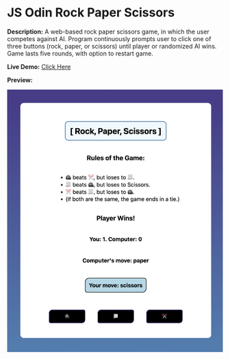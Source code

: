 # JS Odin Rock Paper Scissors
  
**Description:** A web-based rock paper scissors game, in which the user competes against AI. Program continuously prompts user to click one of three buttons (rock, paper, or scissors) until player or randomized AI wins. Game lasts five rounds, with option to restart game.  
  
**Live Demo:** [Click Here](https://chaseofthejungle.github.io/js-odin-rock-paper-scissors/app/)  
  
**Preview:**  
  
![JS Odin Rock Paper Scissors Gameplay](https://github.com/chaseofthejungle/js-odin-rock-paper-scissors/blob/main/odinrpsdemo.png "JS Odin Rock Paper Scissors Preview")

